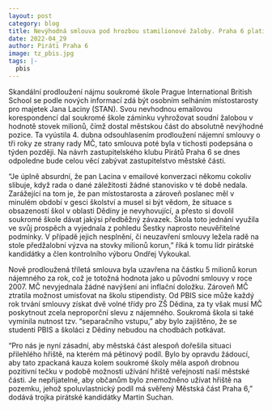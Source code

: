 ```yaml
---
layout: post
category: blog
title: Nevýhodná smlouva pod hrozbou stamilionové žaloby. Praha 6 platí za neprofesionalitu místostarosty Laciny
date: 2022-04_29
author: Piráti Praha 6
image: tz_pbis.jpg
tags: |-
  pbis
---
```

Skandální prodloužení nájmu soukromé škole Prague International British School se podle nových informací zdá být osobním selháním místostarosty pro majetek Jana Laciny (STAN). Svou nevhodnou emailovou korespondencí dal soukromé škole záminku vyhrožovat soudní žalobou v hodnotě stovek milionů, čímž dostal městskou část do absolutně nevýhodné pozice. Ta vyústila 4. dubna odsouhlasením prodloužení nájemní smlouvy o tři roky ze strany rady MČ, tato smlouva poté byla v tichosti podepsána o týden později. Na návrh zastupitelského klubu Pirátů Praha 6 se dnes odpoledne bude celou věcí zabývat zastupitelstvo městské části.

“Je úplně absurdní, že pan Lacina v emailové konverzaci někomu cokoliv slibuje, když rada o dané záležitosti žádné stanovisko v té době nedala. Zarážející na tom je, že pan místostarosta a zároveň poslanec měl v minulém období v gesci školství a musel si být vědom, že situace s obsazeností škol v oblasti Dědiny je nevyhovující, a přesto si dovolil soukromé škole dávat jakýsi předběžný závazek. Škola toto jednání využila ve svůj prospěch a vyjednala z pohledu Šestky naprosto neuvěřitelné podmínky. V případě jejich nesplnění, či neuzavření smlouvy ležela radě na stole předžalobní výzva na stovky milionů korun,” říká k tomu lídr pirátské kandidátky a člen kontrolního výboru Ondřej Vykoukal.

Nově prodloužená tříletá smlouva byla uzavřena na částku 5 milionů korun nájemného za rok, což je totožná hodnota jako u původní smlouvy v roce 2007. MČ nevyjednala žádné navýšení ani inflační doložku. Zároveň MČ ztratila možnost umisťovat na školu stipendisty. Od PBIS sice může každý rok trvání smlouvy získat dvě volné třídy pro ZŠ Dědina, za ty však musí MČ poskytnout zcela neproporční slevu z nájemného. Soukromá škola si také vymínila nutnost tzv. “separačního vstupu,” aby bylo zajištěno, že se studenti PBIS a školáci z Dědiny nebudou na chodbách potkávat.

“Pro nás je nyní zásadní, aby městská část alespoň dořešila situaci přilehlého hřiště, na kterém má pětinový podíl. Bylo by opravdu žádoucí, aby tato zpackaná kauza kolem soukromé školy měla aspoň drobnou pozitivní tečku v podobě možnosti užívání hřiště veřejností naší městské části. Je nepřijatelné, aby občanům bylo znemožněno užívat hřiště na pozemku, jehož spoluvlastnický podíl má svěřený Městská část Praha 6,” dodává trojka pirátské kandidátky Martin Suchan.
